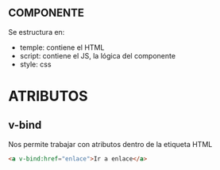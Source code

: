 ## COMPONENTE
Se estructura en:
* temple: contiene el HTML
* script: contiene el JS, la lógica del componente
* style: css

# ATRIBUTOS
## v-bind
Nos permite trabajar con atributos dentro de la etiqueta HTML
```html
<a v-bind:href="enlace">Ir a enlace</a>
```


